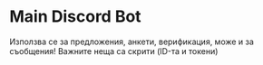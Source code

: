 # Main  Discord Bot
Използва се за предложения, анкети, верификация, може и за съобщения!
Важните неща са скрити (ID-та и токени)
